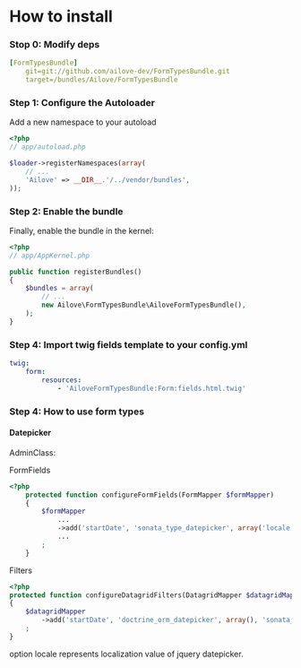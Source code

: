 # How to install


### Stop 0: Modify deps
``` yml
[FormTypesBundle]
    git=git://github.com/ailove-dev/FormTypesBundle.git
    target=/bundles/Ailove/FormTypesBundle
```

### Step 1: Configure the Autoloader
Add a new namespace to your autoload

``` php
<?php
// app/autoload.php

$loader->registerNamespaces(array(
    // ...
    'Ailove' => __DIR__.'/../vendor/bundles',
));
```
### Step 2: Enable the bundle
Finally, enable the bundle in the kernel:

``` php
<?php
// app/AppKernel.php

public function registerBundles()
{
    $bundles = array(
        // ...
        new Ailove\FormTypesBundle\AiloveFormTypesBundle(),
    );
}
```

### Step 4: Import twig fields template to your config.yml

``` yml
twig:
    form:
        resources:
            - 'AiloveFormTypesBundle:Form:fields.html.twig'
```

### Step 4: How to use form types

#### Datepicker

AdminClass:

FormFields

``` php
<?php
    protected function configureFormFields(FormMapper $formMapper)
    {
        $formMapper
            ...
            ->add('startDate', 'sonata_type_datepicker', array('locale' => 'ru') )
            ...
        ;
    }
```

Filters

``` php
<?php
protected function configureDatagridFilters(DatagridMapper $datagridMapper)
{
	$datagridMapper
	    ->add('startDate', 'doctrine_orm_datepicker', array(), 'sonata_type_datepicker', array('locale' => 'ru'))
	;
}
```

option locale represents localization value of jquery datepicker.

